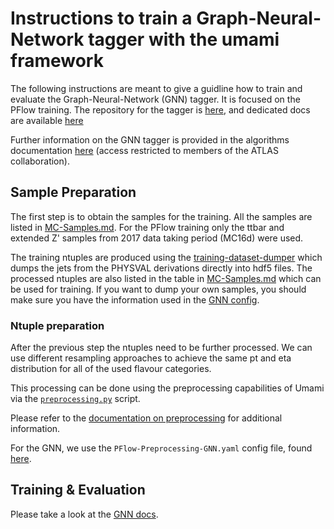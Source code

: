# Instructions to train a Graph-Neural-Network tagger with the umami framework

The following instructions are meant to give a guidline how to train and evaluate the Graph-Neural-Network (GNN) tagger. It is focused on the PFlow training. The repository for the tagger is [here](https://gitlab.cern.ch/atlas-flavor-tagging-tools/algorithms/GNNJetTagger), and dedicated docs are available [here](https://ftag-gnn.docs.cern.ch/)

Further information on the GNN tagger is provided in the algorithms documentation [here](https://ftag-docs.docs.cern.ch/algorithms/GNN/) (access restricted to members of the ATLAS collaboration).

## Sample Preparation

The first step is to obtain the samples for the training. All the samples are listed in [MC-Samples.md](https://gitlab.cern.ch/atlas-flavor-tagging-tools/algorithms/umami/-/blob/master/docs/MC-Samples.md). For the PFlow training only the ttbar and extended Z' samples from 2017 data taking period (MC16d) were used.

The training ntuples are produced using the [training-dataset-dumper](https://gitlab.cern.ch/atlas-flavor-tagging-tools/training-dataset-dumper) which dumps the jets from the PHYSVAL derivations directly into hdf5 files. The processed ntuples are also listed in the table in [MC-Samples.md](https://gitlab.cern.ch/atlas-flavor-tagging-tools/algorithms/umami/-/blob/master/docs/MC-Samples.md) which can be used for training. If you want to dump your own samples, you should make sure you have the information used in the [GNN config](https://gitlab.cern.ch/atlas-flavor-tagging-tools/training-dataset-dumper/-/blob/r22/configs/single-b-tag/EMPFlowGNN.json).

### Ntuple preparation

After the previous step the ntuples need to be further processed. We can use different resampling approaches to achieve the same pt and eta distribution for all of the used flavour categories.

This processing can be done using the preprocessing capabilities of Umami via the [`preprocessing.py`](https://gitlab.cern.ch/atlas-flavor-tagging-tools/algorithms/umami/-/blob/master/umami/preprocessing.py) script.

Please refer to the [documentation on preprocessing](https://umami-docs.web.cern.ch/preprocessing/preprocessing/) for additional information.

For the GNN, we use the `PFlow-Preprocessing-GNN.yaml` config file, found [here](https://gitlab.cern.ch/atlas-flavor-tagging-tools/algorithms/umami-config-tags/-/blob/master/offline/PFlow-Preprocessing-GNN.yaml).

## Training & Evaluation

Please take a look at the [GNN docs](https://ftag-gnn.docs.cern.ch/).
